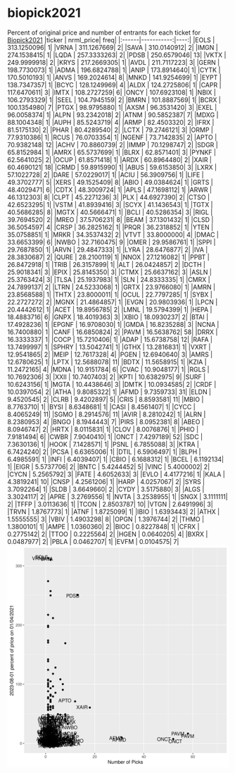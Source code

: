 # biopick2021
Percent of original price and number of entrants for each ticket for [Biopick2021](https://twitter.com/hashtag/Biopick2021)
|ticker |  nrml_price| freq|
|:------|-----------:|----:|
|EOLS   | 313.1250096|    1|
|VRNA   | 311.1267669|    2|
|SAVA   | 310.0140912|    2|
|IMGN   | 274.1538415|    1|
|LQDA   | 257.3333263|    2|
|PDSB   | 250.6579046|   13|
|VKTX   | 249.9999918|    2|
|KRYS   | 217.2669305|    1|
|AVDL   | 211.7117223|    3|
|GERN   | 198.7730073|    1|
|ADMA   | 196.6824788|    1|
|ANIP   | 173.8914640|    1|
|CYTK   | 170.5010193|    1|
|ANVS   | 169.2024614|    8|
|MNKD   | 141.9254699|    1|
|EYPT   | 138.7347357|    1|
|BCYC   | 128.1249969|    4|
|ALDX   | 124.2725806|    1|
|CAPR   | 117.6470611|    3|
|IMTX   | 108.2727259|    6|
|ONCY   | 107.6923108|    1|
|NBIX   | 106.2793329|    1|
|SEEL   | 104.7945159|    2|
|BMRN   | 101.8887569|    1|
|BCRX   | 100.1354980|    7|
|PTGX   |  98.9795880|    1|
|AXSM   |  96.3531420|    3|
|EXEL   |  96.0058374|    1|
|ALPN   |  93.2342018|    2|
|ATNM   |  90.5852387|    7|
|MDXG   |  88.1004348|    1|
|AUPH   |  85.5243719|    4|
|ARMP   |  82.4503320|    2|
|IFRX   |  81.5175130|    2|
|PHAR   |  80.4289540|    2|
|LCTX   |  79.2746121|    3|
|ORMP   |  77.9310386|    1|
|RCUS   |  76.0703354|    1|
|NGENF  |  73.7142835|    2|
|APTO   |  70.9382148|   12|
|ACHV   |  70.8860739|    2|
|IMMP   |  70.1298747|    2|
|SDGR   |  65.8152984|    1|
|AMRX   |  65.5737699|    1|
|BLRX   |  62.8571401|    3|
|PYNKF  |  62.5641025|    2|
|OCUP   |  61.8571418|    1|
|ARDX   |  60.8964480|    2|
|XAIR   |  60.4690121|   18|
|CRMD   |  59.8915990|    1|
|ABUS   |  59.6153850|    3|
|LXRX   |  57.1022728|    2|
|DARE   |  57.0229017|    1|
|ACIU   |  56.3909756|    1|
|LIFE   |  49.3702777|    5|
|XERS   |  49.1525409|    8|
|ABIO   |  49.0384624|    1|
|GRTS   |  48.4029471|    6|
|CDTX   |  48.3009724|    1|
|APLS   |  47.1698112|    1|
|ARWR   |  46.1312303|    8|
|CLPT   |  45.2271236|    3|
|PLX    |  44.6927390|    2|
|CTSO   |  42.6523295|    1|
|VSTM   |  41.8939416|    3|
|SCYX   |  41.1436543|    1|
|TGTX   |  40.5686285|    8|
|MGTX   |  40.5666471|    1|
|BCLI   |  40.5286354|    3|
|RIGL   |  39.7694520|    2|
|MREO   |  37.5706231|    8|
|BEAM   |  37.1301432|    1|
|CLSD   |  36.5054597|    4|
|CRSP   |  36.2825162|    1|
|PRQR   |  36.2318852|    1|
|YTEN   |  35.0758851|    1|
|MRKR   |  34.3537432|    2|
|VTVT   |  33.8000000|    4|
|DMAC   |  33.6653399|    6|
|NWBO   |  32.7160475|    9|
|OMER   |  29.9586761|    1|
|SPPI   |  29.7687850|    1|
|ARVN   |  29.4847333|    1|
|LYRA   |  28.6476877|    2|
|IVA    |  28.3830687|    2|
|QURE   |  28.2100119|    1|
|NNOX   |  27.1216082|    1|
|PPBT   |  26.8472918|    1|
|TRIB   |  26.3157899|    1|
|ALT    |  26.0424857|    2|
|DCTH   |  25.9018341|    3|
|EPIX   |  25.8145350|    3|
|CTMX   |  25.6637162|    3|
|ASLN   |  25.3763424|    3|
|TLSA   |  25.1937983|    1|
|SLN    |  24.8333335|    1|
|CMRX   |  24.7899137|    2|
|LTRN   |  24.5233068|    1|
|GRTX   |  23.9766080|    1|
|AMRN   |  23.8568588|    1|
|THTX   |  23.8000011|    1|
|OCUL   |  22.7797285|    1|
|SYBX   |  22.2727272|    2|
|MGNX   |  21.4864857|    1|
|EVGN   |  20.9803936|    1|
|LPCN   |  20.4442612|    1|
|ACET   |  19.8956785|    2|
|LMNL   |  19.5794399|    1|
|HEPA   |  18.4883716|    6|
|GNPX   |  18.4019363|    3|
|XBIO   |  18.0930237|    2|
|BTAI   |  17.4928236|    1|
|EPGNF  |  16.9708030|    1|
|GMDA   |  16.8235288|    3|
|NCNA   |  16.7400880|    1|
|CANF   |  16.6850824|    2|
|PAVM   |  16.5638762|   58|
|DRRX   |  16.3333337|    1|
|COCP   |  15.7210406|    1|
|ADAP   |  15.6738758|   12|
|RAFA   |  13.7499997|    1|
|SPHRY  |  13.5042741|    1|
|GTHX   |  13.2816831|    1|
|VXRT   |  12.9541865|    2|
|MEIP   |  12.7617328|    4|
|PGEN   |  12.6940640|    3|
|AMRS   |  12.6780625|    1|
|LPTX   |  12.5688078|   11|
|BDTX   |  11.5658915|    1|
|KZIA   |  11.2472165|    4|
|MDNA   |  10.9151784|    6|
|CVAC   |  10.9048177|    1|
|RGLS   |  10.7692306|    3|
|XXII   |  10.7407403|    2|
|KPTI   |  10.6382975|    9|
|SURF   |  10.6243156|    1|
|MGTA   |  10.4438646|    3|
|DMTK   |  10.0934585|    2|
|CRDF   |  10.0397054|    2|
|ATHA   |   9.8085322|    1|
|AFMD   |   9.7359733|   31|
|ELDN   |   9.4520545|    2|
|CLRB   |   9.4202897|    5|
|CRIS   |   8.8593581|   11|
|MBIO   |   8.7763710|    1|
|BYSI   |   8.6348681|    1|
|CASI   |   8.4561407|    1|
|CYCC   |   8.4065249|   11|
|SGMO   |   8.2914576|   11|
|AVIR   |   8.2810242|    1|
|ALRN   |   8.2380953|    4|
|BNGO   |   8.1944443|    7|
|PIRS   |   8.0952381|    8|
|ABEO   |   8.0946747|    2|
|HRTX   |   8.0115831|    1|
|CLOV   |   8.0076876|    1|
|PHIO   |   7.9181494|    6|
|CWBR   |   7.9040410|    1|
|ONCT   |   7.4297189|   52|
|SDC    |   7.3630136|    1|
|HOOK   |   7.1428571|    1|
|PSNL   |   6.7855088|    3|
|KTRA   |   6.7424240|    2|
|PCSA   |   6.6365006|    1|
|DTIL   |   6.5906497|    1|
|BLPH   |   6.4985591|    1|
|INFI   |   6.4039407|    1|
|CBIO   |   6.1688312|    1|
|BCEL   |   6.1192134|    1|
|EIGR   |   5.5737706|    2|
|BNTC   |   5.4244452|    5|
|VINC   |   5.4000002|    2|
|CYCN   |   5.2565792|    3|
|FATE   |   4.6052633|    3|
|EVLO   |   4.4177216|    1|
|KALA   |   4.3819241|   10|
|CNSP   |   4.2561206|    1|
|HARP   |   4.0257067|    2|
|SYRS   |   3.7092264|    1|
|SLDB   |   3.6649660|    2|
|CYDY   |   3.5175880|    3|
|ALGS   |   3.3024117|    2|
|APRE   |   3.2769556|    1|
|NVTA   |   3.2538955|    1|
|SNGX   |   3.1111111|    2|
|TFFP   |   3.0113636|    1|
|TCON   |   2.8503787|   10|
|VTGN   |   2.6491996|    3|
|TRVN   |   1.8767773|    1|
|ATNF   |   1.8725099|    1|
|IBIO   |   1.6393443|    2|
|ATHX   |   1.5555555|    3|
|VBIV   |   1.4903298|    8|
|OPGN   |   1.3976744|    2|
|THMO   |   1.3800101|    1|
|AMPE   |   1.0360360|    2|
|BIOC   |   0.8227848|    1|
|CFRX   |   0.2775142|    2|
|TTOO   |   0.2225564|    2|
|HGEN   |   0.0640205|    4|
|BXRX   |   0.0487977|    2|
|PBLA   |   0.0462707|    1|
|EVFM   |   0.0104575|    7|
![retvspicks](biopicks.png?raw=true)

